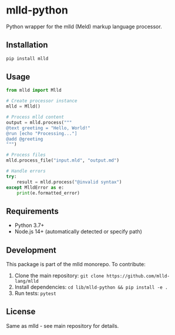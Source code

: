 # mlld-python

Python wrapper for the mlld (Meld) markup language processor.

## Installation

```bash
pip install mlld
```

## Usage

```python
from mlld import Mlld

# Create processor instance
mlld = Mlld()

# Process mlld content
output = mlld.process("""
@text greeting = "Hello, World!"
@run [echo "Processing..."]
@add @greeting
""")

# Process files
mlld.process_file("input.mld", "output.md")

# Handle errors
try:
    result = mlld.process("@invalid syntax")
except MlldError as e:
    print(e.formatted_error)
```

## Requirements

- Python 3.7+
- Node.js 14+ (automatically detected or specify path)

## Development

This package is part of the mlld monorepo. To contribute:

1. Clone the main repository: `git clone https://github.com/mlld-lang/mlld`
2. Install dependencies: `cd lib/mlld-python && pip install -e .`
3. Run tests: `pytest`

## License

Same as mlld - see main repository for details.